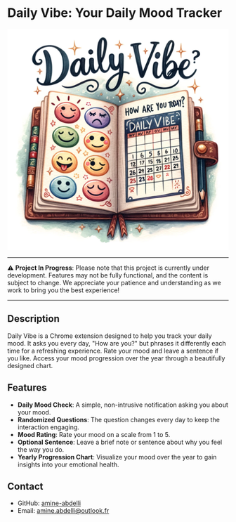 # Daily Vibe: Your Daily Mood Tracker

![Daily Vibe Logo](./assets/logo.png)

---

:warning: **Project In Progress**: Please note that this project is currently under development. Features may not be fully functional, and the content is subject to change. We appreciate your patience and understanding as we work to bring you the best experience!

---

## Description

Daily Vibe is a Chrome extension designed to help you track your daily mood. It asks you every day, "How are you?" but phrases it differently each time for a refreshing experience. Rate your mood and leave a sentence if you like. Access your mood progression over the year through a beautifully designed chart.

## Features

- **Daily Mood Check**: A simple, non-intrusive notification asking you about your mood.
- **Randomized Questions**: The question changes every day to keep the interaction engaging.
- **Mood Rating**: Rate your mood on a scale from 1 to 5.
- **Optional Sentence**: Leave a brief note or sentence about why you feel the way you do.
- **Yearly Progression Chart**: Visualize your mood over the year to gain insights into your emotional health.

## Contact

- GitHub: [amine-abdelli](https://github.com/amine-abdelli)
- Email: amine.abdelli@outlook.fr